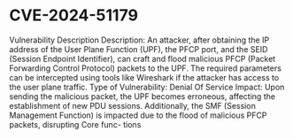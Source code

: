 # CVE-2024-51179
Vulnerability Description
Description: An attacker, after obtaining the IP address of the User Plane Function
(UPF), the PFCP port, and the SEID (Session Endpoint Identifier), can craft and flood
malicious PFCP (Packet Forwarding Control Protocol) packets to the UPF. The required
parameters can be intercepted using tools like Wireshark if the attacker has access to the
user plane traffic.
Type of Vulnerability: Denial Of Service
Impact: Upon sending the malicious packet, the UPF becomes erroneous, affecting
the establishment of new PDU sessions. Additionally, the SMF (Session Management
Function) is impacted due to the flood of malicious PFCP packets, disrupting Core func-
tions
